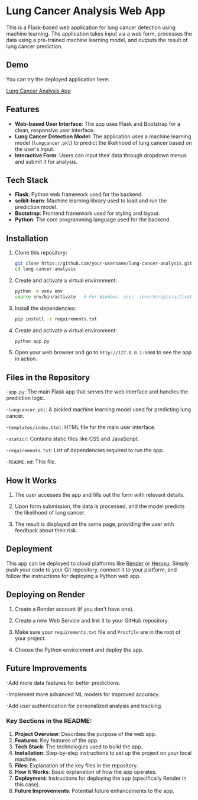 # Lung Cancer Analysis Web App

This is a Flask-based web application for lung cancer detection using machine learning. The application takes input via a web form, processes the data using a pre-trained machine learning model, and outputs the result of lung cancer prediction.


## Demo

You can try the deployed application here:

[Lung Cancer Analysis App](https://lung-cancer-analysis.onrender.com)


## Features

- **Web-based User Interface**: The app uses Flask and Bootstrap for a clean, responsive user interface.
- **Lung Cancer Detection Model**: The application uses a machine learning model (`lungcancer.pkl`) to predict the likelihood of lung cancer based on the user's input.
- **Interactive Form**: Users can input their data through dropdown menus and submit it for analysis.

## Tech Stack

- **Flask**: Python web framework used for the backend.
- **scikit-learn**: Machine learning library used to load and run the prediction model.
- **Bootstrap**: Frontend framework used for styling and layout.
- **Python**: The core programming language used for the backend.

## Installation

1. Clone this repository:

   ```bash
   git clone https://github.com/your-username/lung-cancer-analysis.git
   cd lung-cancer-analysis
   ```


2. Create and activate a virtual environment:

   ```bash
   python -m venv env
   source env/bin/activate   # For Windows, use: .\env\Scripts\activate
   ```


3. Install the dependencies:

   ```bash
   pip install -r requirements.txt
   ```


4. Create and activate a virtual environment:

   ```bash
   python app.py
   ```


5. Open your web browser and go to `http://127.0.0.1:5000` to see the app in action.


## Files in the Repository

-`app.py`: The main Flask app that serves the web interface and handles the prediction logic.

-`lungcancer.pkl`: A pickled machine learning model used for predicting lung cancer.

-`templates/index.html`: HTML file for the main user interface.

-`static/`: Contains static files like CSS and JavaScript.

-`requirements.txt`: List of dependencies required to run the app.

-`README.md`: This file.

## How It Works

1. The user accesses the app and fills out the form with relevant details.

2. Upon form submission, the data is processed, and the model predicts the likelihood of lung cancer.

3. The result is displayed on the same page, providing the user with feedback about their risk.

## Deployment

This app can be deployed to cloud platforms like [Render](https://render.com/) or [Heroku](https://www.heroku.com/). Simply push your code to your Git repository, connect it to your platform, and follow the instructions for deploying a Python web app.


## Deploying on Render

1. Create a Render account (if you don't have one).

2. Create a new Web Service and link it to your GitHub repository.

3. Make sure your `requirements.txt` file and `Procfile` are in the root of your project.

4. Choose the Python environment and deploy the app.

## Future Improvements

-Add more data features for better predictions.

-Implement more advanced ML models for improved accuracy.

-Add user authentication for personalized analysis and tracking.

### Key Sections in the README:

1. **Project Overview**: Describes the purpose of the web app.
2. **Features**: Key features of the app.
3. **Tech Stack**: The technologies used to build the app.
4. **Installation**: Step-by-step instructions to set up the project on your local machine.
5. **Files**: Explanation of the key files in the repository.
6. **How It Works**: Basic explanation of how the app operates.
7. **Deployment**: Instructions for deploying the app (specifically Render in this case).
8. **Future Improvements**: Potential future enhancements to the app.
